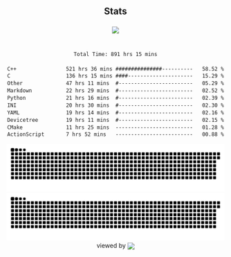 


<div align="center">

## Stats
<img style="margin: 5px;" src="https://github-readme-stats.vercel.app/api?username=Sylensky&hide=stars&cache_seconds=1800&count_private=true&show_icons=true&include_all_commits=true&hide_border=false&theme=github_dark"/>
</div><br>

<div align="center">

<!--START_SECTION:waka-->

```txt
Total Time: 891 hrs 15 mins

C++                521 hrs 36 mins ###############----------   58.52 %
C                  136 hrs 15 mins ####---------------------   15.29 %
Other              47 hrs 11 mins  #------------------------   05.29 %
Markdown           22 hrs 29 mins  #------------------------   02.52 %
Python             21 hrs 16 mins  #------------------------   02.39 %
INI                20 hrs 30 mins  #------------------------   02.30 %
YAML               19 hrs 14 mins  #------------------------   02.16 %
Devicetree         19 hrs 11 mins  #------------------------   02.15 %
CMake              11 hrs 25 mins  -------------------------   01.28 %
ActionScript       7 hrs 52 mins   -------------------------   00.88 %
```

<!--END_SECTION:waka-->

</div>

<div align="center">
<img src="https://raw.githubusercontent.com/Sylensky/Sylensky/animation/github-contribution-grid-snake-dark.svg#gh-dark-mode-only"/>
<img src="https://raw.githubusercontent.com/Sylensky/Sylensky/animation/github-contribution-grid-snake.svg#gh-light-mode-only"/>
</div>

<div align="center">
viewed by <img src="https://visitor-badge.laobi.icu/badge?page_id=Sylensky.Sylensky" align="center" height="20" width="" />
</div>

